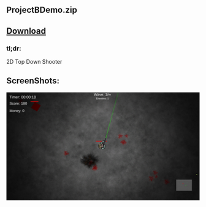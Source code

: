 ## ProjectBDemo.zip

## <a href="https://github.com/MarcelvanDuijnDev/Unity_Builds/raw/main/ProjectB%20-%202D%20TopDownShooter/Build%20ProjectB%20Demo.rar"> Download </a>

### tl;dr:
2D Top Down Shooter

## ScreenShots:
<img align="center" src="https://raw.githubusercontent.com/MarcelvanDuijnDev/Unity_Builds/main/OtherFiles/ScreenShot_ProjectB_1.jpg">
